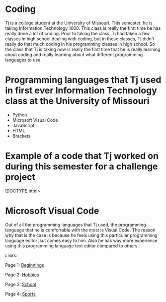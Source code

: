 # Coding

Tj is a college student at the University of Missouri. This semester, he is taking Information Technology 1000. This class is really the first time he has really done a lot of coding. Prior to taking the class, Tj had taken a few classes in high school dealing with coding, but in those classes, Tj didn't really do that much coding in his programming classes in high school. So the class that Tj is taking now is really the first time that he is really learning about coding and really learning about what different programming languages to use.
# Programming languages that Tj used in first ever Information Technology class at the University of Missouri
* Python
* Microsoft Visual Code
* JavaScript
* HTML
* Brackets

# Example of a code that Tj worked on during this semester for a challenge project
!DOCTYPE html>
<html>
<head>
<meta charset="UTF-8">
<title>Fizz Buzz</title>
<script>

function fizzbuzz() {
  var d = "";
  var displayHTML = "";

  for (i = 1; i < 101; i++) {
    if (i % 3 === 0 && i % 5 === 0) {
      d = "FizzBuzz";
    } else if (i % 5 === 0) {
      d = "Buzz";
    } else if (i % 3 === 0) {
      d = "Fizz";
    } else {
      d = "";
    }

    displayHTML += "<p>" + i + ":" + d + "</p>";
  }
  display.insertAdjacentHTML('afterend', displayHTML); 
}



</script>

</head>

<body onload="fizzbuzz()">
<div id="display">

</div>
</body>

</html>

 # Microsoft Visual Code
  
 Out of all the programming languages that Tj used, the programming language that he is comfortable with the most is Visual Code. The reason why that is the case is because he feels using this particular programming language editor jsut comes easy to him. Also he has way more experience using this programming language text editor compared to others.
  
  _Links:_
  
Page 1: [Beginnings](Beginnings.md)

Page 2: [Hobbies](Hobbies.md)

Page 3: [School](school.md) 

Page 4: [Sports](Sports.md)


